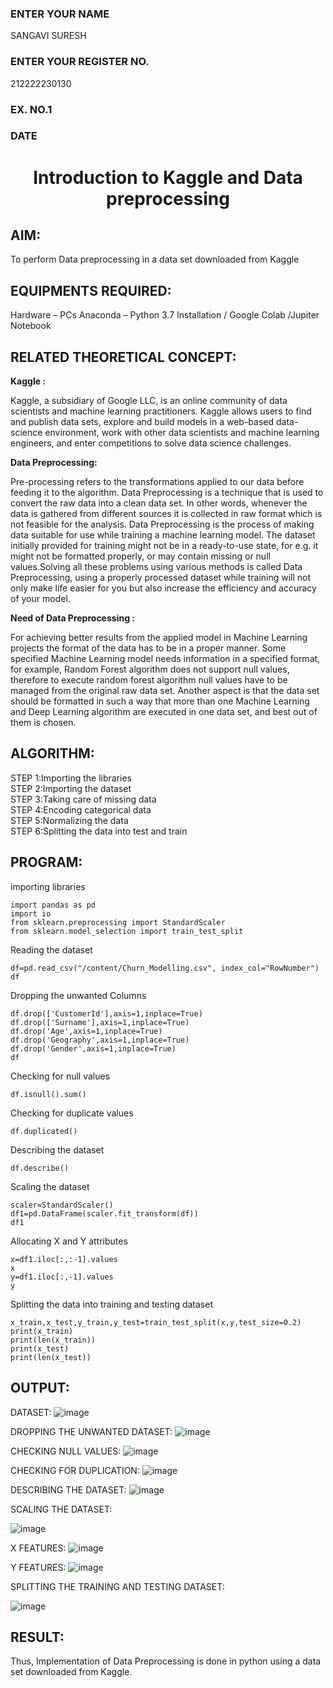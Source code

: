 <H3>ENTER YOUR NAME</H3> SANGAVI SURESH
<H3>ENTER YOUR REGISTER NO.</H3> 212222230130
<H3>EX. NO.1</H3>
<H3>DATE</H3>
<H1 ALIGN =CENTER> Introduction to Kaggle and Data preprocessing</H1>

## AIM:

To perform Data preprocessing in a data set downloaded from Kaggle

## EQUIPMENTS REQUIRED:
Hardware – PCs
Anaconda – Python 3.7 Installation / Google Colab /Jupiter Notebook

## RELATED THEORETICAL CONCEPT:

**Kaggle :**

Kaggle, a subsidiary of Google LLC, is an online community of data scientists and machine learning practitioners. Kaggle allows users to find and publish data sets, explore and build models in a web-based data-science environment, work with other data scientists and machine learning engineers, and enter competitions to solve data science challenges.

**Data Preprocessing:**

Pre-processing refers to the transformations applied to our data before feeding it to the algorithm. Data Preprocessing is a technique that is used to convert the raw data into a clean data set. In other words, whenever the data is gathered from different sources it is collected in raw format which is not feasible for the analysis.
Data Preprocessing is the process of making data suitable for use while training a machine learning model. The dataset initially provided for training might not be in a ready-to-use state, for e.g. it might not be formatted properly, or may contain missing or null values.Solving all these problems using various methods is called Data Preprocessing, using a properly processed dataset while training will not only make life easier for you but also increase the efficiency and accuracy of your model.

**Need of Data Preprocessing :**

For achieving better results from the applied model in Machine Learning projects the format of the data has to be in a proper manner. Some specified Machine Learning model needs information in a specified format, for example, Random Forest algorithm does not support null values, therefore to execute random forest algorithm null values have to be managed from the original raw data set.
Another aspect is that the data set should be formatted in such a way that more than one Machine Learning and Deep Learning algorithm are executed in one data set, and best out of them is chosen.


## ALGORITHM:
STEP 1:Importing the libraries<BR>
STEP 2:Importing the dataset<BR>
STEP 3:Taking care of missing data<BR>
STEP 4:Encoding categorical data<BR>
STEP 5:Normalizing the data<BR>
STEP 6:Splitting the data into test and train<BR>

##  PROGRAM:

importing libraries

```
import pandas as pd
import io
from sklearn.preprocessing import StandardScaler
from sklearn.model_selection import train_test_split
```
Reading the dataset

```
df=pd.read_csv("/content/Churn_Modelling.csv", index_col="RowNumber")
df
```
Dropping the unwanted Columns

```
df.drop(['CustomerId'],axis=1,inplace=True)
df.drop(['Surname'],axis=1,inplace=True)
df.drop('Age',axis=1,inplace=True)
df.drop('Geography',axis=1,inplace=True)
df.drop('Gender',axis=1,inplace=True)
df
```
Checking for null values
```
df.isnull().sum()
```
Checking for duplicate values
```
df.duplicated()
```
Describing the dataset
```
df.describe()
```
Scaling the dataset
```
scaler=StandardScaler()
df1=pd.DataFrame(scaler.fit_transform(df))
df1
```
Allocating X and Y attributes
```
x=df1.iloc[:,:-1].values
x
y=df1.iloc[:,-1].values
y
```
Splitting the data into training and testing dataset
```
x_train,x_test,y_train,y_test=train_test_split(x,y,test_size=0.2)
print(x_train)
print(len(x_train))
print(x_test)
print(len(x_test))

```

## OUTPUT:
DATASET:
![image](https://github.com/Sangavi-suresh/Ex-1-NN/assets/118541861/efa2cc65-aaf4-4adc-9526-a0448a707460)


DROPPING THE UNWANTED DATASET:
![image](https://github.com/Sangavi-suresh/Ex-1-NN/assets/118541861/d47d2e73-05c3-49dd-b936-6e379b4d5bfc)


CHECKING NULL VALUES:
![image](https://github.com/Sangavi-suresh/Ex-1-NN/assets/118541861/caa724ef-5465-48a7-9fb6-af6f35acad0e)

CHECKING FOR DUPLICATION:
![image](https://github.com/Sangavi-suresh/Ex-1-NN/assets/118541861/d96e57b7-e3c5-4c9d-ad46-7e6d0c78a24f)

DESCRIBING THE DATASET:
![image](https://github.com/Sangavi-suresh/Ex-1-NN/assets/118541861/5fa8e595-448f-4508-ab26-44a8871f540e)


SCALING THE DATASET:

![image](https://github.com/Sangavi-suresh/Ex-1-NN/assets/118541861/d1266732-43d6-4e5e-88f4-cf2b2999fee8)

X FEATURES:
![image](https://github.com/Sangavi-suresh/Ex-1-NN/assets/118541861/85ab171d-4e01-4323-a253-a333de785803)


Y FEATURES:
![image](https://github.com/Sangavi-suresh/Ex-1-NN/assets/118541861/a4f760ef-6e95-43d8-bd0d-e4582aab3def)


SPLITTING THE TRAINING AND TESTING DATASET:

![image](https://github.com/Sangavi-suresh/Ex-1-NN/assets/118541861/e68a4454-81bd-4b70-9393-593ff0effc95)

## RESULT:
Thus, Implementation of Data Preprocessing is done in python  using a data set downloaded from Kaggle.


